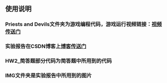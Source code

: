 ## 使用说明
### Priests and Devils文件夹为游戏编程代码，游戏运行视频链接：[视频传送门](https://www.bilibili.com/video/av67850529/ "视频")

### 实验报告在CSDN博客上[博客传送门](https://blog.csdn.net/gzx1002/article/details/100824430)

### HW2_简答题部分代码为简答题中所用到的代码

### IMG文件夹是实验报告中所用到的图片
